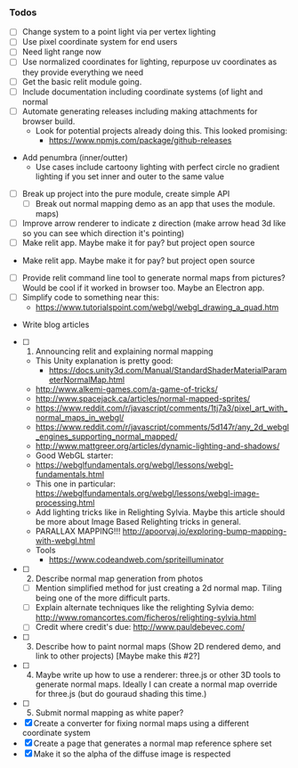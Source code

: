 ### Todos 
 - [ ] Change system to a point light via per vertex lighting
  - [ ] Use pixel coordinate system for end users
  - [ ] Need light range now
  - [ ] Use normalized coordinates for lighting, repurpose uv coordinates as they provide everything we need
 - [ ] Get the basic relit module going.
  - [ ] Include documentation including coordinate systems (of light and normal 
 - [ ] Automate generating releases including making attachments for browser build.
   - Look for potential projects already doing this. This looked promising:
     - https://www.npmjs.com/package/github-releases
 - Add penumbra (inner/outter)
   - Use cases include cartoony lighting with perfect circle no gradient lighting if you set inner and outer to the same value
 - [ ] Break up project into the pure module, create simple API
   - [ ] Break out normal mapping demo as an app that uses the module.
 maps)
 - [ ] Improve arrow renderer to indicate z direction (make arrow head 3d like so you can see which direction it's pointing)
 - [ ] Make relit app. Maybe make it for pay? but project open source
  - Make relit app. Maybe make it for pay? but project open source
  - [ ] Provide relit command line tool to generate normal maps from pictures? Would be cool if it worked in browser too. Maybe an Electron app.
 - [ ] Simplify code to something near this:
   - https://www.tutorialspoint.com/webgl/webgl_drawing_a_quad.htm
 - Write blog articles
  - [ ] 1) Announcing relit and explaining normal mapping
    - This Unity explanation is pretty good: 
      - https://docs.unity3d.com/Manual/StandardShaderMaterialParameterNormalMap.html
    - http://www.alkemi-games.com/a-game-of-tricks/
    - http://www.spacejack.ca/articles/normal-mapped-sprites/
    - https://www.reddit.com/r/javascript/comments/1tj7a3/pixel_art_with_normal_maps_in_webgl/
    - https://www.reddit.com/r/javascript/comments/5d147r/any_2d_webgl_engines_supporting_normal_mapped/
    - http://www.mattgreer.org/articles/dynamic-lighting-and-shadows/
    - Good WebGL starter:
     - https://webglfundamentals.org/webgl/lessons/webgl-fundamentals.html
     - This one in particular: https://webglfundamentals.org/webgl/lessons/webgl-image-processing.html
    - Add lighting tricks like in Relighting Sylvia. Maybe this article should be more about Image Based Relighting tricks in general.
    - PARALLAX MAPPING!!! http://apoorvaj.io/exploring-bump-mapping-with-webgl.html
    - Tools
      - https://www.codeandweb.com/spriteilluminator
  - [ ] 2) Describe normal map generation from photos
    - [ ] Mention simplified method for just creating a 2d normal map. Tiling being one of the more difficult parts. 
    - [ ] Explain alternate techniques like the relighting Sylvia demo: http://www.romancortes.com/ficheros/relighting-sylvia.html
     - [ ] Credit where credit's due: http://www.pauldebevec.com/
  - [ ] 3) Describe how to paint normal maps (Show 2D rendered demo, and link to other projects) [Maybe make this #2?]
  - [ ] 4) Maybe write up how to use a renderer: three.js or other 3D tools to generate normal maps. Ideally I can create a normal map override for three.js (but do gouraud shading this time.)
  - [ ] 5) Submit normal mapping as white paper?
 - [x] Create a converter for fixing normal maps using a different coordinate system
 - [x] Create a page that generates a normal map reference sphere set 
 - [x] Make it so the alpha of the diffuse image is respected 
